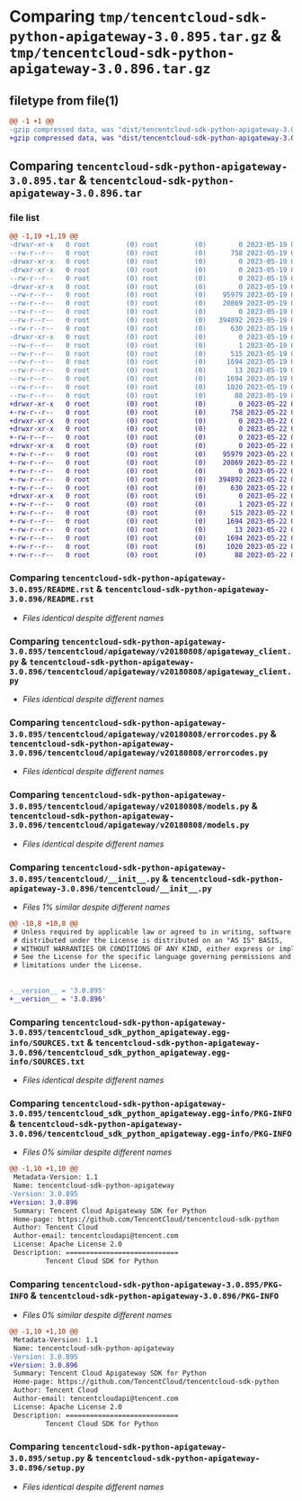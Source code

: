 # Comparing `tmp/tencentcloud-sdk-python-apigateway-3.0.895.tar.gz` & `tmp/tencentcloud-sdk-python-apigateway-3.0.896.tar.gz`

## filetype from file(1)

```diff
@@ -1 +1 @@
-gzip compressed data, was "dist/tencentcloud-sdk-python-apigateway-3.0.895.tar", last modified: Fri May 19 02:41:26 2023, max compression
+gzip compressed data, was "dist/tencentcloud-sdk-python-apigateway-3.0.896.tar", last modified: Mon May 22 00:14:21 2023, max compression
```

## Comparing `tencentcloud-sdk-python-apigateway-3.0.895.tar` & `tencentcloud-sdk-python-apigateway-3.0.896.tar`

### file list

```diff
@@ -1,19 +1,19 @@
-drwxr-xr-x   0 root         (0) root         (0)        0 2023-05-19 02:41:26.000000 tencentcloud-sdk-python-apigateway-3.0.895/
--rw-r--r--   0 root         (0) root         (0)      758 2023-05-19 02:41:25.000000 tencentcloud-sdk-python-apigateway-3.0.895/README.rst
-drwxr-xr-x   0 root         (0) root         (0)        0 2023-05-19 02:41:26.000000 tencentcloud-sdk-python-apigateway-3.0.895/tencentcloud/
-drwxr-xr-x   0 root         (0) root         (0)        0 2023-05-19 02:41:26.000000 tencentcloud-sdk-python-apigateway-3.0.895/tencentcloud/apigateway/
--rw-r--r--   0 root         (0) root         (0)        0 2023-05-19 02:41:25.000000 tencentcloud-sdk-python-apigateway-3.0.895/tencentcloud/apigateway/__init__.py
-drwxr-xr-x   0 root         (0) root         (0)        0 2023-05-19 02:41:26.000000 tencentcloud-sdk-python-apigateway-3.0.895/tencentcloud/apigateway/v20180808/
--rw-r--r--   0 root         (0) root         (0)    95979 2023-05-19 02:41:25.000000 tencentcloud-sdk-python-apigateway-3.0.895/tencentcloud/apigateway/v20180808/apigateway_client.py
--rw-r--r--   0 root         (0) root         (0)    20869 2023-05-19 02:41:25.000000 tencentcloud-sdk-python-apigateway-3.0.895/tencentcloud/apigateway/v20180808/errorcodes.py
--rw-r--r--   0 root         (0) root         (0)        0 2023-05-19 02:41:25.000000 tencentcloud-sdk-python-apigateway-3.0.895/tencentcloud/apigateway/v20180808/__init__.py
--rw-r--r--   0 root         (0) root         (0)   394892 2023-05-19 02:41:25.000000 tencentcloud-sdk-python-apigateway-3.0.895/tencentcloud/apigateway/v20180808/models.py
--rw-r--r--   0 root         (0) root         (0)      630 2023-05-19 02:41:25.000000 tencentcloud-sdk-python-apigateway-3.0.895/tencentcloud/__init__.py
-drwxr-xr-x   0 root         (0) root         (0)        0 2023-05-19 02:41:26.000000 tencentcloud-sdk-python-apigateway-3.0.895/tencentcloud_sdk_python_apigateway.egg-info/
--rw-r--r--   0 root         (0) root         (0)        1 2023-05-19 02:41:26.000000 tencentcloud-sdk-python-apigateway-3.0.895/tencentcloud_sdk_python_apigateway.egg-info/dependency_links.txt
--rw-r--r--   0 root         (0) root         (0)      515 2023-05-19 02:41:26.000000 tencentcloud-sdk-python-apigateway-3.0.895/tencentcloud_sdk_python_apigateway.egg-info/SOURCES.txt
--rw-r--r--   0 root         (0) root         (0)     1694 2023-05-19 02:41:26.000000 tencentcloud-sdk-python-apigateway-3.0.895/tencentcloud_sdk_python_apigateway.egg-info/PKG-INFO
--rw-r--r--   0 root         (0) root         (0)       13 2023-05-19 02:41:26.000000 tencentcloud-sdk-python-apigateway-3.0.895/tencentcloud_sdk_python_apigateway.egg-info/top_level.txt
--rw-r--r--   0 root         (0) root         (0)     1694 2023-05-19 02:41:26.000000 tencentcloud-sdk-python-apigateway-3.0.895/PKG-INFO
--rw-r--r--   0 root         (0) root         (0)     1020 2023-05-19 02:41:25.000000 tencentcloud-sdk-python-apigateway-3.0.895/setup.py
--rw-r--r--   0 root         (0) root         (0)       88 2023-05-19 02:41:26.000000 tencentcloud-sdk-python-apigateway-3.0.895/setup.cfg
+drwxr-xr-x   0 root         (0) root         (0)        0 2023-05-22 00:14:21.000000 tencentcloud-sdk-python-apigateway-3.0.896/
+-rw-r--r--   0 root         (0) root         (0)      758 2023-05-22 00:14:21.000000 tencentcloud-sdk-python-apigateway-3.0.896/README.rst
+drwxr-xr-x   0 root         (0) root         (0)        0 2023-05-22 00:14:21.000000 tencentcloud-sdk-python-apigateway-3.0.896/tencentcloud/
+drwxr-xr-x   0 root         (0) root         (0)        0 2023-05-22 00:14:21.000000 tencentcloud-sdk-python-apigateway-3.0.896/tencentcloud/apigateway/
+-rw-r--r--   0 root         (0) root         (0)        0 2023-05-22 00:14:21.000000 tencentcloud-sdk-python-apigateway-3.0.896/tencentcloud/apigateway/__init__.py
+drwxr-xr-x   0 root         (0) root         (0)        0 2023-05-22 00:14:21.000000 tencentcloud-sdk-python-apigateway-3.0.896/tencentcloud/apigateway/v20180808/
+-rw-r--r--   0 root         (0) root         (0)    95979 2023-05-22 00:14:21.000000 tencentcloud-sdk-python-apigateway-3.0.896/tencentcloud/apigateway/v20180808/apigateway_client.py
+-rw-r--r--   0 root         (0) root         (0)    20869 2023-05-22 00:14:21.000000 tencentcloud-sdk-python-apigateway-3.0.896/tencentcloud/apigateway/v20180808/errorcodes.py
+-rw-r--r--   0 root         (0) root         (0)        0 2023-05-22 00:14:21.000000 tencentcloud-sdk-python-apigateway-3.0.896/tencentcloud/apigateway/v20180808/__init__.py
+-rw-r--r--   0 root         (0) root         (0)   394892 2023-05-22 00:14:21.000000 tencentcloud-sdk-python-apigateway-3.0.896/tencentcloud/apigateway/v20180808/models.py
+-rw-r--r--   0 root         (0) root         (0)      630 2023-05-22 00:14:21.000000 tencentcloud-sdk-python-apigateway-3.0.896/tencentcloud/__init__.py
+drwxr-xr-x   0 root         (0) root         (0)        0 2023-05-22 00:14:21.000000 tencentcloud-sdk-python-apigateway-3.0.896/tencentcloud_sdk_python_apigateway.egg-info/
+-rw-r--r--   0 root         (0) root         (0)        1 2023-05-22 00:14:21.000000 tencentcloud-sdk-python-apigateway-3.0.896/tencentcloud_sdk_python_apigateway.egg-info/dependency_links.txt
+-rw-r--r--   0 root         (0) root         (0)      515 2023-05-22 00:14:21.000000 tencentcloud-sdk-python-apigateway-3.0.896/tencentcloud_sdk_python_apigateway.egg-info/SOURCES.txt
+-rw-r--r--   0 root         (0) root         (0)     1694 2023-05-22 00:14:21.000000 tencentcloud-sdk-python-apigateway-3.0.896/tencentcloud_sdk_python_apigateway.egg-info/PKG-INFO
+-rw-r--r--   0 root         (0) root         (0)       13 2023-05-22 00:14:21.000000 tencentcloud-sdk-python-apigateway-3.0.896/tencentcloud_sdk_python_apigateway.egg-info/top_level.txt
+-rw-r--r--   0 root         (0) root         (0)     1694 2023-05-22 00:14:21.000000 tencentcloud-sdk-python-apigateway-3.0.896/PKG-INFO
+-rw-r--r--   0 root         (0) root         (0)     1020 2023-05-22 00:14:21.000000 tencentcloud-sdk-python-apigateway-3.0.896/setup.py
+-rw-r--r--   0 root         (0) root         (0)       88 2023-05-22 00:14:21.000000 tencentcloud-sdk-python-apigateway-3.0.896/setup.cfg
```

### Comparing `tencentcloud-sdk-python-apigateway-3.0.895/README.rst` & `tencentcloud-sdk-python-apigateway-3.0.896/README.rst`

 * *Files identical despite different names*

### Comparing `tencentcloud-sdk-python-apigateway-3.0.895/tencentcloud/apigateway/v20180808/apigateway_client.py` & `tencentcloud-sdk-python-apigateway-3.0.896/tencentcloud/apigateway/v20180808/apigateway_client.py`

 * *Files identical despite different names*

### Comparing `tencentcloud-sdk-python-apigateway-3.0.895/tencentcloud/apigateway/v20180808/errorcodes.py` & `tencentcloud-sdk-python-apigateway-3.0.896/tencentcloud/apigateway/v20180808/errorcodes.py`

 * *Files identical despite different names*

### Comparing `tencentcloud-sdk-python-apigateway-3.0.895/tencentcloud/apigateway/v20180808/models.py` & `tencentcloud-sdk-python-apigateway-3.0.896/tencentcloud/apigateway/v20180808/models.py`

 * *Files identical despite different names*

### Comparing `tencentcloud-sdk-python-apigateway-3.0.895/tencentcloud/__init__.py` & `tencentcloud-sdk-python-apigateway-3.0.896/tencentcloud/__init__.py`

 * *Files 1% similar despite different names*

```diff
@@ -10,8 +10,8 @@
 # Unless required by applicable law or agreed to in writing, software
 # distributed under the License is distributed on an "AS IS" BASIS,
 # WITHOUT WARRANTIES OR CONDITIONS OF ANY KIND, either express or implied.
 # See the License for the specific language governing permissions and
 # limitations under the License.
 
 
-__version__ = '3.0.895'
+__version__ = '3.0.896'
```

### Comparing `tencentcloud-sdk-python-apigateway-3.0.895/tencentcloud_sdk_python_apigateway.egg-info/SOURCES.txt` & `tencentcloud-sdk-python-apigateway-3.0.896/tencentcloud_sdk_python_apigateway.egg-info/SOURCES.txt`

 * *Files identical despite different names*

### Comparing `tencentcloud-sdk-python-apigateway-3.0.895/tencentcloud_sdk_python_apigateway.egg-info/PKG-INFO` & `tencentcloud-sdk-python-apigateway-3.0.896/tencentcloud_sdk_python_apigateway.egg-info/PKG-INFO`

 * *Files 0% similar despite different names*

```diff
@@ -1,10 +1,10 @@
 Metadata-Version: 1.1
 Name: tencentcloud-sdk-python-apigateway
-Version: 3.0.895
+Version: 3.0.896
 Summary: Tencent Cloud Apigateway SDK for Python
 Home-page: https://github.com/TencentCloud/tencentcloud-sdk-python
 Author: Tencent Cloud
 Author-email: tencentcloudapi@tencent.com
 License: Apache License 2.0
 Description: ============================
         Tencent Cloud SDK for Python
```

### Comparing `tencentcloud-sdk-python-apigateway-3.0.895/PKG-INFO` & `tencentcloud-sdk-python-apigateway-3.0.896/PKG-INFO`

 * *Files 0% similar despite different names*

```diff
@@ -1,10 +1,10 @@
 Metadata-Version: 1.1
 Name: tencentcloud-sdk-python-apigateway
-Version: 3.0.895
+Version: 3.0.896
 Summary: Tencent Cloud Apigateway SDK for Python
 Home-page: https://github.com/TencentCloud/tencentcloud-sdk-python
 Author: Tencent Cloud
 Author-email: tencentcloudapi@tencent.com
 License: Apache License 2.0
 Description: ============================
         Tencent Cloud SDK for Python
```

### Comparing `tencentcloud-sdk-python-apigateway-3.0.895/setup.py` & `tencentcloud-sdk-python-apigateway-3.0.896/setup.py`

 * *Files identical despite different names*

